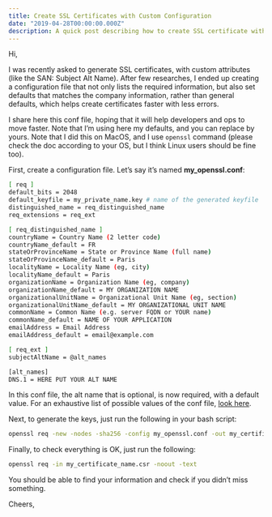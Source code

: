 ```yaml
---
title: Create SSL Certificates with Custom Configuration
date: "2019-04-28T00:00:00.000Z"
description: A quick post describing how to create SSL certificate with custom configuration, locally using openssl.
---
```


Hi,

I was recently asked to generate SSL certificates, with custom attributes (like the SAN: Subject Alt Name). After few researches, I ended up creating a configuration file that not only lists the required information, but also set defaults that matches the company information, rather than general defaults, which helps create certificates faster with less errors.

I share here this conf file, hoping that it will help developers and ops to move faster. Note that I’m using here my defaults, and you can replace by yours. Note that I did this on MacOS, and I use `openssl` command (please check the doc according to your OS, but I think Linux users should be fine too).

First, create a configuration file. Let’s say it’s named **my_openssl.conf**:

```bash
[ req ]
default_bits = 2048
default_keyfile = my_private_name.key # name of the generated keyfile
distinguished_name = req_distinguished_name
req_extensions = req_ext

[ req_distinguished_name ]
countryName = Country Name (2 letter code)
countryName_default = FR
stateOrProvinceName = State or Province Name (full name)
stateOrProvinceName_default = Paris
localityName = Locality Name (eg, city)
localityName_default = Paris
organizationName = Organization Name (eg, company)
organizationName_default = MY ORGANIZATION NAME
organizationalUnitName = Organizational Unit Name (eg, section)
organizationalUnitName_default = MY ORGANIZATIONAL UNIT NAME
commonName = Common Name (e.g. server FQDN or YOUR name)
commonName_default = NAME OF YOUR APPLICATION
emailAddress = Email Address
emailAddress_default = email@example.com

[ req_ext ]
subjectAltName = @alt_names

[alt_names]
DNS.1 = HERE PUT YOUR ALT NAME
```

In this conf file, the alt name that is optional, is now required, with a default value. For an exhaustive list of possible values of the conf file, [look here](https://github.com/openssl/openssl/blob/master/apps/openssl.cnf).

Next, to generate the keys, just run the following in your bash script:

```bash
openssl req -new -nodes -sha256 -config my_openssl.conf -out my_certificate_name.csr
```

Finally, to check everything is OK, just run the following:

```bash
openssl req -in my_certificate_name.csr -noout -text
```

You should be able to find your information and check if you didn’t miss something.

Cheers,
